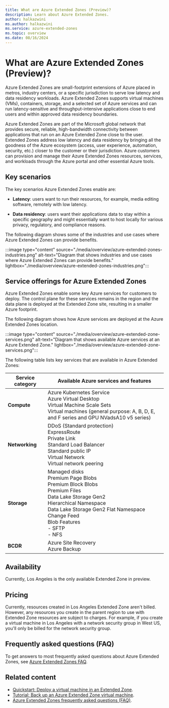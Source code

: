 ```yaml
---
title: What are Azure Extended Zones (Preview)?
description: Learn about Azure Extended Zones.
author: halkazwini
ms.author: halkazwini
ms.service: azure-extended-zones
ms.topic: overview
ms.date: 08/16/2024
---
```


# What are Azure Extended Zones (Preview)?

Azure Extended Zones are small-footprint extensions of Azure placed in metros, industry centers, or a specific jurisdiction to serve low latency and data residency workloads. Azure Extended Zones supports virtual machines (VMs), containers, storage, and a selected set of Azure services and can run latency-sensitive and throughput-intensive applications close to end users and within approved data residency boundaries.
 
Azure Extended Zones are part of the Microsoft global network that provides secure, reliable, high-bandwidth connectivity between applications that run on an Azure Extended Zone close to the user. Extended Zones address low latency and data residency by bringing all the goodness of the Azure ecosystem (access, user experience, automation, security, etc.) closer to the customer or their jurisdiction. Azure customers can provision and manage their Azure Extended Zones resources, services, and workloads through the Azure portal and other essential Azure tools.

## Key scenarios

The key scenarios Azure Extended Zones enable are: 

- **Latency**: users want to run their resources, for example, media editing software, remotely with low latency.

- **Data residency**: users want their applications data to stay within a specific geography and might essentially want to host locally for various privacy, regulatory, and compliance reasons.

The following diagram shows some of the industries and use cases where Azure Extended Zones can provide benefits.

:::image type="content" source="./media/overview/azure-extended-zones-industries.png" alt-text="Diagram that shows industries and use cases where Azure Extended Zones can provide benefits." lightbox="./media/overview/azure-extended-zones-industries.png":::

## Service offerings for Azure Extended Zones

Azure Extended Zones enable some key Azure services for customers to deploy. The control plane for these services remains in the region and the data plane is deployed at the Extended Zone site, resulting in a smaller Azure footprint.

The following diagram shows how Azure services are deployed at the Azure Extended Zones location.

:::image type="content" source="./media/overview/azure-extended-zone-services.png" alt-text="Diagram that shows available Azure services at an Azure Extended Zone." lightbox="./media/overview/azure-extended-zone-services.png":::


The following table lists key services that are available in Azure Extended Zones:

| Service category | Available Azure services and features |
| ------------------ | ------------------- |
| **Compute** | Azure Kubernetes Service <br> Azure Virtual Desktop <br> Virtual Machine Scale Sets <br> Virtual machines (general purpose: A, B, D, E, and F series and GPU NVadsA10 v5 series) |
| **Networking** | DDoS (Standard protection) <br> ExpressRoute <br> Private Link <br> Standard Load Balancer <br> Standard public IP <br> Virtual Network <br> Virtual network peering |
| **Storage** | Managed disks <br> Premium Page Blobs <br> Premium Block Blobs <br> Premium Files <br> Data Lake Storage Gen2<br> Hierarchical Namespace <br>Data Lake Storage Gen2 Flat Namespace <br> Change Feed <br> Blob Features <br> - SFTP <br> - NFS |
| **BCDR** | Azure Site Recovery <br> Azure Backup |

## Availability

Currently, Los Angeles is the only available Extended Zone in preview.

## Pricing

Currently, resources created in Los Angeles Extended Zone aren't billed. However, any resources you create in the parent region to use with Extended Zone resources are subject to charges. For example, if you create a virtual machine in Los Angeles with a network security group in West US, you'll only be billed for the network security group.

## Frequently asked questions (FAQ)

To get answers to most frequently asked questions about Azure Extended Zones, see [Azure Extended Zones FAQ](faq.md).

## Related content

- [Quickstart: Deploy a virtual machine in an Extended Zone](deploy-vm-portal.md).
- [Tutorial: Back up an Azure Extended Zone virtual machine](backup-virtual-machine.md).
- [Azure Extended Zones frequently asked questions (FAQ)](faq.md).
